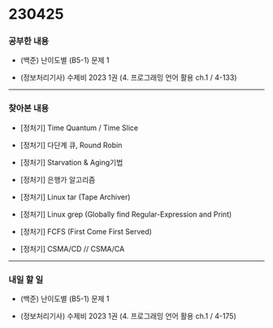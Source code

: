 # 230425

### 공부한 내용

- (백준) 난이도별 (B5-1) 문제 1

- (정보처리기사) 수제비 2023 1권 (4. 프로그래밍 언어 활용 ch.1 / 4-133)

---

### 찾아본 내용

- [정처기] Time Quantum / Time Slice

- [정처기] 다단계 큐, Round Robin

- [정처기] Starvation & Aging기법

- [정처기] 은행가 알고리즘

- [정처기] Linux tar (Tape Archiver)

- [정처기] Linux grep (Globally find Regular-Expression and Print)

- [정처기] FCFS (First Come First Served)

- [정처기] CSMA/CD // CSMA/CA

---

### 내일 할 일

- (백준) 난이도별 (B5-1) 문제 1

- (정보처리기사) 수제비 2023 1권 (4. 프로그래밍 언어 활용 ch.1 / 4-175)
